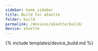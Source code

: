 ```yaml
---
sidebar: home_sidebar
title: Build for a5xelte
folder: build
permalink: /devices/a5xelte/build/
device: a5xelte
---
```

{% include templates/device_build.md %}
